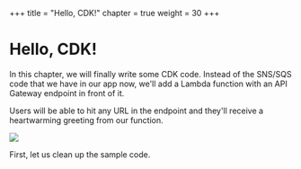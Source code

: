 +++
title = "Hello, CDK!"
chapter = true
weight = 30
+++

# Hello, CDK!

In this chapter, we will finally write some CDK code. Instead of the SNS/SQS
code that we have in our app now, we'll add a Lambda function with an API
Gateway endpoint in front of it.

Users will be able to hit any URL in the endpoint and they'll receive a
heartwarming greeting from our function.

![](/images/hello-arch.png)

First, let us clean up the sample code.
